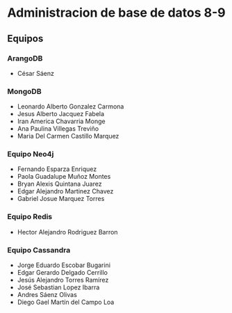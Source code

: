 # Administracion de base de datos 8-9

## Equipos

### ArangoDB

* César Sáenz

### MongoDB

* Leonardo Alberto Gonzalez Carmona
* Jesus Alberto Jacquez Fabela
* Iran America Chavarria Monge
* Ana Paulina Villegas Treviño
* Maria Del Carmen Castillo Marquez

### Equipo Neo4j

* Fernando Esparza Enriquez
* Paola Guadalupe Muñoz Montes
* Bryan Alexis Quintana Juarez
* Edgar Alejandro Martinez Chavez
* Gabriel Josue Marquez Torres

### Equipo Redis

* Hector Alejandro Rodriguez Barron

### Equipo Cassandra

* Jorge Eduardo Escobar Bugarini
* Edgar Gerardo Delgado Cerrillo
* Jesús Alejandro Torres Ramírez
* José Sebastian Lopez Ibarra
* Andres Sáenz Olivas
* Diego Gael Martín del Campo Loa
